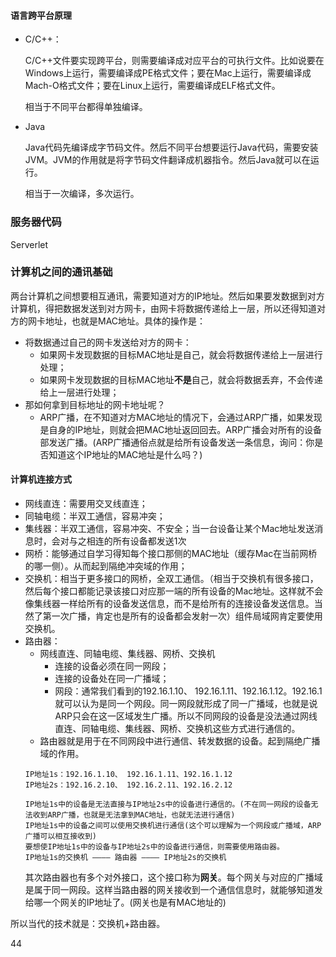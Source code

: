 #### 语言跨平台原理

* C/C++：

  C/C++文件要实现跨平台，则需要编译成对应平台的可执行文件。比如说要在Windows上运行，需要编译成PE格式文件；要在Mac上运行，需要编译成Mach-O格式文件；要在Linux上运行，需要编译成ELF格式文件。

  相当于不同平台都得单独编译。

* Java

  Java代码先编译成字节码文件。然后不同平台想要运行Java代码，需要安装JVM。JVM的作用就是将字节码文件翻译成机器指令。然后Java就可以在运行。

  相当于一次编译，多次运行。


### 服务器代码
Serverlet 

### 计算机之间的通讯基础
两台计算机之间想要相互通讯，需要知道对方的IP地址。然后如果要发数据到对方计算机，得把数据发送到对方网卡，由网卡将数据传递给上一层，所以还得知道对方的网卡地址，也就是MAC地址。具体的操作是：
* 将数据通过自己的网卡发送给对方的网卡：
	* 如果网卡发现数据的目标MAC地址是自己，就会将数据传递给上一层进行处理；
	* 如果网卡发现数据的目标MAC地址**不是**自己，就会将数据丢弃，不会传递给上一层进行处理；
* 那如何拿到目标地址的网卡地址呢？ 
	* ARP广播，在不知道对方MAC地址的情况下，会通过ARP广播，如果发现是自身的IP地址，则就会把MAC地址返回回去。ARP广播会对所有的设备部发送广播。(ARP广播通俗点就是给所有设备发送一条信息，询问：你是否知道这个IP地址的MAC地址是什么吗？)
#### 计算机连接方式
* 网线直连：需要用交叉线直连；
* 同轴电缆：半双工通信，容易冲突；
* 集线器：半双工通信，容易冲突、不安全；当一台设备让某个Mac地址发送消息时，会对与之相连的所有设备都发送1次
* 网桥：能够通过自学习得知每个接口那侧的MAC地址（缓存Mac在当前网桥的哪一侧）。从而起到隔绝冲突域的作用；
* 交换机：相当于更多接口的网桥，全双工通信。（相当于交换机有很多接口，然后每个接口都能记录该接口对应那一端的所有设备的Mac地址。这样就不会像集线器一样给所有的设备发送信息，而不是给所有的连接设备发送信息。当然了第一次广播，肯定也是所有的设备都会发射一次）组件局域网肯定要使用交换机。
* 路由器：
	* 网线直连、同轴电缆、集线器、网桥、交换机
		* 连接的设备必须在同一网段；
		* 连接的设备处在同一广播域；
		* 网段：通常我们看到的192.16.1.10、 192.16.1.11、192.16.1.12。192.16.1就可以认为是同一个网段。同一网段就形成了同一广播域，也就是说ARP只会在这一区域发生广播。所以不同网段的设备是没法通过网线直连、同轴电缆、集线器、网桥、交换机这些方式进行通信的。
	* 路由器就是用于在不同网段中进行通信、转发数据的设备。起到隔绝广播域的作用。
	```
	IP地址1s：192.16.1.10、 192.16.1.11、192.16.1.12
	IP地址2s：192.16.2.10、 192.16.2.11、192.16.2.12
	
	IP地址1s中的设备是无法直接与IP地址2s中的设备进行通信的。(不在同一网段的设备无法收到ARP广播，也就是无法拿到MAC地址，也就无法进行通信)
	IP地址1s中的设备之间可以使用交换机进行通信(这个可以理解为一个网段或广播域，ARP广播可以相互接收到)
	要想使IP地址1s中的设备与IP地址2s中的设备进行通信，则需要使用路由器。
	IP地址1s的交换机 ———— 路由器 ———— IP地址2s的交换机
	```
	其次路由器也有多个对外接口，这个接口称为**网关**。每个网关与对应的广播域是属于同一网段。这样当路由器的网关接收到一个通信信息时，就能够知道发给哪一个网关的IP地址了。(网关也是有MAC地址的)

所以当代的技术就是：交换机+路由器。

44

